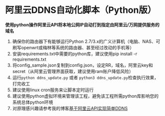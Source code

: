 # 阿里云DDNS自动化脚本（Python版）
**使用python操作阿里云API将本地公网IP自动打到指定由阿里云/万网提供服务的域名**
1. 确保你的路由器下有能够运行Python 2.7/3.x的广义计算机（电脑、NAS、可刷写openwrt或梅林等系统的路由器、甚至经过改动的手机等）
2. 安装requirements.txt中需要的python库，建议使用pip install -r requirements.txt
3. 将config_sample.json复制到config.json，设定RR，域名，阿里云key和secret（从阿里云管理界面获取，建议使用ram账户降低风险）
4. 运行`python ddns_update.py` 或者 `python3 ddns_update.py`检查执行效果，打完收工
5. 建议使用linux cron服务来让脚本定时运行
6. 建议使用python虚拟环境来管理该工程，避免该工程所需python库影响您的系统总体python环境
7. 对原理感兴趣请参考我的博客[基于阿里云API实现简单DDNS](http://fisherworks.cn/?p=2337)